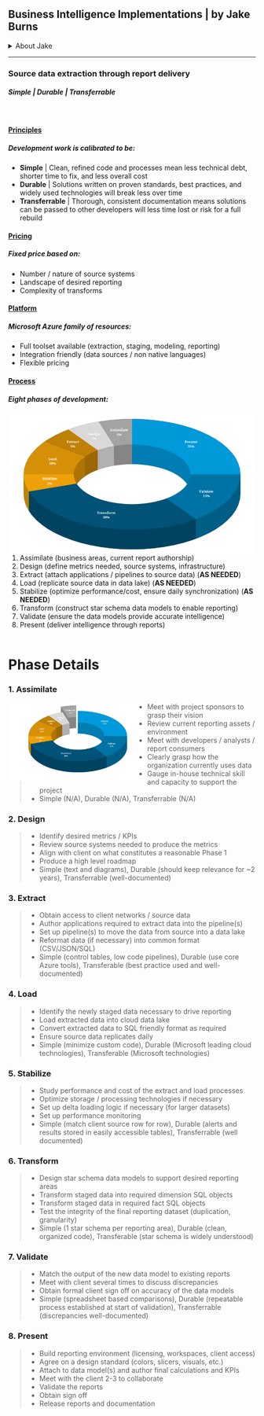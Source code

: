 ## Business Intelligence Implementations | by Jake Burns
<details><summary>About Jake</summary>
<p>
I have 10+ years of report development experience, including forecasting, digital marketing analysis, geo-applications, healthcare, commercial services, and manufacturing.  I currently work full time as a data warehouse developer at Blue Margin, Inc. where I am blessed to be constantly learning from new clients and BI applications in the Microsoft cloud infrastructures.
<p></p>
I offer consulting services on the side and am able to work with clients M-F prior to 10AM EST, and Saturdays as needed.  An initial implementation of a BI system (detailed below) can be 100 or 1,000 hours (and anything in between) so I am only able to take on "right-size" work that makes sense for the client.
</p>
</details>

---
### Source data extraction through report delivery 
##### Simple | Durable | Transferrable
<br>

#### <u>Principles</u>
##### Development work is calibrated to be:
* **Simple** | Clean, refined code and processes mean less technical debt, shorter time to fix, and less overall cost
* **Durable** | Solutions written on proven standards, best practices, and widely used technologies will break less over time
* **Transferrable** | Thorough, consistent documentation means solutions can be passed to other developers will less time lost or risk for a full rebuild

#### <u>Pricing</u>
##### Fixed price based on:
* Number / nature of source systems
* Landscape of desired reporting
* Complexity of transforms

#### <u>Platform</u>
##### Microsoft Azure family of resources:
* Full toolset available (extraction, staging, modeling, reporting)
* Integration friendly  (data sources / non native languages)
* Flexible pricing 

#### <u>Process</u>
##### Eight phases of development:

<img src="https://raw.githubusercontent.com/jakeburnsfast/CloudBI/main/Process.png" alt="Process" style="zoom:70%" align=left />

1. Assimilate (business areas, current report authorship)
2. Design (define metrics needed, source systems, infrastructure)
3. Extract (attach applications / pipelines to source data) (**AS NEEDED**)
4. Load (replicate source data in data lake) (**AS NEEDED**)
5. Stabilize (optimize performance/cost, ensure daily synchronization) (**AS NEEDED**)
6. Transform (construct star schema data models to enable reporting)
7. Validate (ensure the data models provide accurate intelligence)
8. Present (deliver intelligence through reports)
   <br><br>

# Phase Details
### 1. Assimilate

<img src="https://raw.githubusercontent.com/jakeburnsfast/CloudBI/main/1_Assimilate.png" alt="Assimilate" style="zoom:30%" align=left />

>* Meet with project sponsors to grasp their vision
>* Review current reporting assets / environment
>* Meet with developers / analysts / report consumers
>* Clearly grasp how the organization currently uses data
>* Gauge in-house technical skill and capacity to support the project
>* Simple (N/A), Durable (N/A), Transferrable (N/A)

### 2. Design
>* Identify desired metrics / KPIs
>* Review source systems needed to produce the metrics
>* Align with client on what constitutes a reasonable Phase 1
>* Produce a high level roadmap
>* Simple (text and diagrams), Durable (should keep relevance for ~2 years), Transferrable (well-documented)

### 3. Extract
>* Obtain access to client networks / source data
>* Author applications required to extract data into the pipeline(s)
>* Set up pipeline(s) to move the data from source into a data lake
>* Reformat data (if necessary) into common format (CSV/JSON/SQL)
>* Simple (control tables, low code pipelines), Durable (use core Azure tools), Transferable (best practice used and well-documented)

### 4. Load
>* Identify the newly staged data necessary to drive reporting
>* Load extracted data into cloud data lake
>* Convert extracted data to SQL friendly format as required
>* Ensure source data replicates daily
>* Simple (minimize custom code), Durable (Microsoft leading cloud technologies), Transferable (Microsoft technologies)

### 5. Stabilize
>* Study performance and cost of the extract and load processes
>* Optimize storage / processing technologies if necessary
>* Set up delta loading logic if necessary (for larger datasets)
>* Set up performance monitoring
>* Simple (match client source row for row), Durable (alerts and results stored in easily accessible tables), Transferrable (well documented)

### 6. Transform
>* Design star schema data models to support desired reporting areas
>* Transform staged data into required dimension SQL objects
>* Transform staged data in required fact SQL objects
>* Test the integrity of the final reporting dataset (duplication, granularity)
>* Simple (1 star schema per reporting area), Durable (clean, organized code), Transferable (star schema is widely understood)

### 7. Validate
>* Match the output of the new data model to existing reports
>* Meet with client several times to discuss discrepancies
>* Obtain formal client sign off on accuracy of the data models
>* Simple (spreadsheet based comparisons), Durable (repeatable process established at start of validation), Transferrable (discrepancies well-documented)

### 8. Present
>* Build reporting environment (licensing, workspaces, client access)
>* Agree on a design standard (colors, slicers, visuals, etc.)
>* Attach to data model(s) and author final calculations and KPIs
>* Meet with the client 2-3 to collaborate
>* Validate the reports
>* Obtain sign off
>* Release reports and documentation